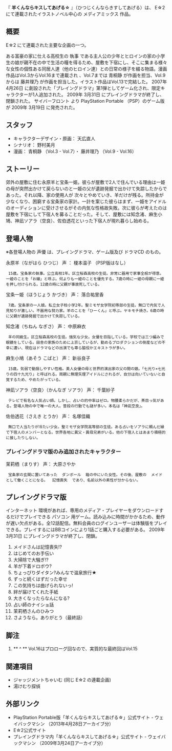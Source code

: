 『 **羊くんならキスしてあげる☆** 』（ひつじくんならきすしてあげる）は、  E☆2  にて連載されたイラストノベル中心の  メディアミックス  作品。

##  概要



E☆2  にて連載された主要な企画の一つ。

ある富豪の家に仕える高校生の  執事
である主人公の少年とヒロインの家の小学生の娘が親不在の中で生活の糧を得るため、屋敷を下宿にし、そこに集まる様々な女性の個性ある同居人達（他のヒロイン達）との日常の様子を綴る物語。漫画作品はVol.3からVol.16まで連載され
  、Vol.7までは  青桐静  が作画を担当、Vol.9からは  藤井理乃  が作画を担当した。イラスト作品はVol.13で完結した。
2007年  4月26日  に創設された「プレイングドラマ」第1弾としてゲーム化され、限定キャラクターが1人追加された。  2009年  3月31日
にプレイングドラマが終了し、閉鎖された。  サイバーフロント  より  PlayStation Portable  （PSP）のゲーム版が  2009年
3月19日  に発売された。

##  スタッフ



  * キャラクターデザイン・原画：  天広直人 
  * シナリオ：  野村美月 
  * 漫画：  青桐静  （Vol.3 - Vol.7）・  藤井理乃  （Vol.9 - Vol.16） 

##  ストーリー



郊外の屋敷に住む永原羊と宝条一姫。彼らが屋敷で2人で住んでいる理由は一姫の母が突然出かけて戻らないのと一姫の父が遺跡発掘で出かけて失踪したからであった。それ以降、家の使用人が
次々とやめていき、羊だけが残る。所持金が少なくなり、困窮する宝条家の家計。一計を案じた彼らはまず、一姫をアイドルのオーディションに受けさせるがその内気な性格故失敗。次に彼らが考えたのは屋敷を下宿にして下宿人を募ることだった。そして、屋敷には知念渚、麻生小鳩、神凪ソアラ（空良）、佐伯透花といった下宿人が現れ暮らし始める。

##  登場人物



※各登場人物の  声優  は、プレイングドラマ、ゲーム版及び  ドラマCD  のもの。

永原羊（ながはら ひつじ）  声  ：  榎本温子  （PSP版はなし）

     15歳。宝条家の執事。公立高校1年。区立桜森高校の生徒。非常に器用で家事全般が得意。一姫のことを「お嬢」と呼ぶ。何よりも一姫のことを優先する。7歳の時に一姫の母親に一姫を押し付けられる。12歳の時に父親が事故死している。 
宝条一姫（ほうじょう かづき） 声：  落合祐里香

     7歳。宝条家の一人娘。私立女子校小学2年。聖ミモザ女学院初等部の生徒。無口で内気で人見知りが激しい。不器用な努力家。羊のことを「ひーくん」と呼ぶ。ヤキモチ焼き。6歳の時に父親が遺跡発掘で出かけて失踪している。 
知念渚（ちねん なぎさ） 声：  中原麻衣

     羊の同級生。区立桜森高校の生徒。強気な少女。女優を目指している。学校では三つ編みで眼鏡をしている。田舎の家族のために上京しているが、勤めるプロダクションの倒産などの不幸に遭い、現在はドラマなどの出演でも専ら脇役かエキストラが多い。 
麻生小鳩（あそう こばと） 声：  新谷良子

     15歳。気弱で動揺しやすい性格。美人女優の母と世界的演出家の父の間の娘。「七光り×七光りの四十九光り」と呼ばれる。両親に無理矢理アイドルにされるが、自分は向いていないと自覚するため、やめたがっている。 
神凪ソアラ〈空良〉（かんなぎ ソアラ） 声：  千葉紗子

     テレビで有名な人気占い師。しかし、占いの的中率はゼロ。物腰柔らかだが、茶目っ気がある。登場人物の中で唯一の大人。普段の行動でも謎が多い。本名は「神凪空良」。 
佐伯透花（さえき とうか） 声：  名塚佳織

     無口で人当たりが冷たい少女。聖ミモザ女学院高等部の生徒。ある占いをソアラに頼んだ縁で下宿人のメンバーとなる。世界各地に異父・異母兄弟がいる。他の下宿人とはあまり積極的に接したりしない。 

###  プレイングドラマ版のみ追加されたキャラクター



茉莉栖（まりす） 声：  大原さやか

     宝条家の玄関に置いてあった  ダンボール  箱の中にいた女性。その後、屋敷の  メイド  として働くことになる。  記憶喪失  であり、名前以外の素性が分からない。 

##  プレイングドラマ版



インターネット  環境があれば、専用のメディア・プレイヤーをダウンロードするだけでプレイできる  パソコン
用ゲーム。読み込みに時間がかかるため、動作が遅い欠点がある。全12話配信。無料会員のログインユーザーは体験版をプレイできる。プレイするにはBBコインにより1話ごと購入する必要がある。
2009年  3月31日  にプレイングドラマが終了し、閉鎖。

  1. メイドさんは記憶喪失!? 
  2. はじめてのお手伝い 
  3. 大掃除で大騒ぎ!? 
  4. 羊が下着ドロボウ? 
  5. ちょっぴりダイタン?みんなで温泉旅行★ 
  6. ずっと続くはずだった幸せ 
  7. この気持ちは曲げられないっ! 
  8. 絆が届けてくれた手紙 
  9. 大きくなったらなんになる? 
  10. 占い師のナイショ話 
  11. 茉莉栖さんのひみつ 
  12. さようなら。ありがとう（最終話） 

##  脚注



  1. ** ^  ** Vol.16はプロローグ回なので、実質的な最終回はVol.15 

##  関連項目



  * ジャッジメントちゃいむ  (同じ  E☆2  の連載企画) 
  * 湯けむり探偵 

##  外部リンク



  * PlayStation Portable版「羊くんならキスしてあげる☆」公式サイト  \-  ウェイバックマシン  （2013年4月28日アーカイブ分） 
  * E☆2公式サイト 
  * プレイングドラマ内「羊くんならキスしてあげる☆」公式サイト  \-  ウェイバックマシン  （2009年3月24日アーカイブ分） 

